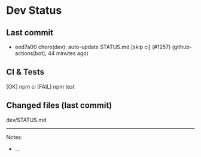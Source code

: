 # Dev Status

## Last commit
- eed7a00 chore(dev): auto-update STATUS.md [skip ci] (#1257) (github-actions[bot], 44 minutes ago)
## CI & Tests
[OK] npm ci
[FAIL] npm test

## Changed files (last commit)
dev/STATUS.md

---
Notes:
- ...
